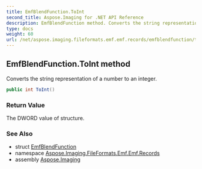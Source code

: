 ```yaml
---
title: EmfBlendFunction.ToInt
second_title: Aspose.Imaging for .NET API Reference
description: EmfBlendFunction method. Converts the string representation of a number to an integer
type: docs
weight: 60
url: /net/aspose.imaging.fileformats.emf.emf.records/emfblendfunction/toint/
---
```

## EmfBlendFunction.ToInt method

Converts the string representation of a number to an integer.

```csharp
public int ToInt()
```

### Return Value

The DWORD value of structure.

### See Also

* struct [EmfBlendFunction](../)
* namespace [Aspose.Imaging.FileFormats.Emf.Emf.Records](../../emfblendfunction/)
* assembly [Aspose.Imaging](../../../)


